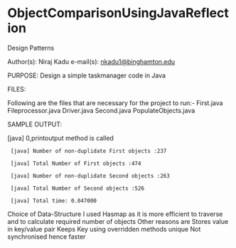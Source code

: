 # ObjectComparisonUsingJavaReflection

Design Patterns

Author(s): Niraj Kadu
e-mail(s): nkadu1@binghamton.edu

PURPOSE:
Design a simple taskmanager code in Java

FILES:

Following are the files that are necessary for the project to run:-
First.java
Fileprocessor.java
Driver.java
Second.java
PopulateObjects.java

SAMPLE OUTPUT:

 [java] 0,printoutput method is called
 
     [java] Number of non-duplidate First objects :237
     
     [java] Total Number of First objects :474
     
     [java] Number of non-duplidate Second objects :263
     
     [java] Total Number of Second objects :526
     
     [java] Total time: 0.047000


Choice of Data-Structure
I used Hasmap as it is more efficient to traverse and to calculate required number of objects
Other reasons are
Stores value in key/value pair
Keeps Key using overridden methods unique
Not synchronised hence faster
